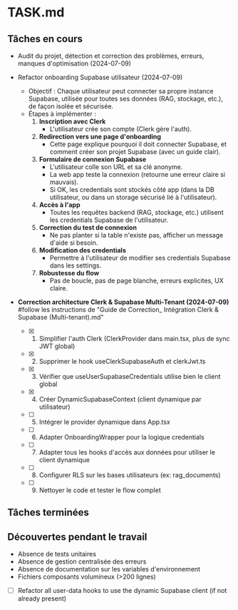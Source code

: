 # TASK.md

## Tâches en cours
- Audit du projet, détection et correction des problèmes, erreurs, manques d'optimisation (2024-07-09)
- Refactor onboarding Supabase utilisateur (2024-07-09)
  - Objectif : Chaque utilisateur peut connecter sa propre instance Supabase, utilisée pour toutes ses données (RAG, stockage, etc.), de façon isolée et sécurisée.
  - Étapes à implémenter :
    1. **Inscription avec Clerk**
       - L'utilisateur crée son compte (Clerk gère l'auth).
    2. **Redirection vers une page d'onboarding**
       - Cette page explique pourquoi il doit connecter Supabase, et comment créer son projet Supabase (avec un guide clair).
    3. **Formulaire de connexion Supabase**
       - L'utilisateur colle son URL et sa clé anonyme.
       - La web app teste la connexion (retourne une erreur claire si mauvais).
       - Si OK, les credentials sont stockés côté app (dans la DB utilisateur, ou dans un storage sécurisé lié à l'utilisateur).
    4. **Accès à l'app**
       - Toutes les requêtes backend (RAG, stockage, etc.) utilisent les credentials Supabase de l'utilisateur.
    5. **Correction du test de connexion**
       - Ne pas planter si la table n'existe pas, afficher un message d'aide si besoin.
    6. **Modification des credentials**
       - Permettre à l'utilisateur de modifier ses credentials Supabase dans les settings.
    7. **Robustesse du flow**
       - Pas de boucle, pas de page blanche, erreurs explicites, UX claire.

- **Correction architecture Clerk & Supabase Multi-Tenant (2024-07-09)**
#follow les instructions de "Guide de Correction_ Intégration Clerk & Supabase (Multi-tenant).md"
  - [x] 1. Simplifier l'auth Clerk (ClerkProvider dans main.tsx, plus de sync JWT global)
  - [x] 2. Supprimer le hook useClerkSupabaseAuth et clerkJwt.ts
  - [x] 3. Vérifier que useUserSupabaseCredentials utilise bien le client global
  - [x] 4. Créer DynamicSupabaseContext (client dynamique par utilisateur)
  - [ ] 5. Intégrer le provider dynamique dans App.tsx
  - [ ] 6. Adapter OnboardingWrapper pour la logique credentials
  - [ ] 7. Adapter tous les hooks d'accès aux données pour utiliser le client dynamique
  - [ ] 8. Configurer RLS sur les bases utilisateurs (ex: rag_documents)
  - [ ] 9. Nettoyer le code et tester le flow complet

## Tâches terminées

## Découvertes pendant le travail
- Absence de tests unitaires
- Absence de gestion centralisée des erreurs
- Absence de documentation sur les variables d'environnement
- Fichiers composants volumineux (>200 lignes)
- [ ] Refactor all user-data hooks to use the dynamic Supabase client (if not already present)
